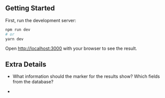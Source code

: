## Getting Started

First, run the development server:

```bash
npm run dev
# or
yarn dev
```

Open [http://localhost:3000](http://localhost:3000) with your browser to see the result.

## Extra Details

- What information should the marker for the results show? Which fields from the database?

-
